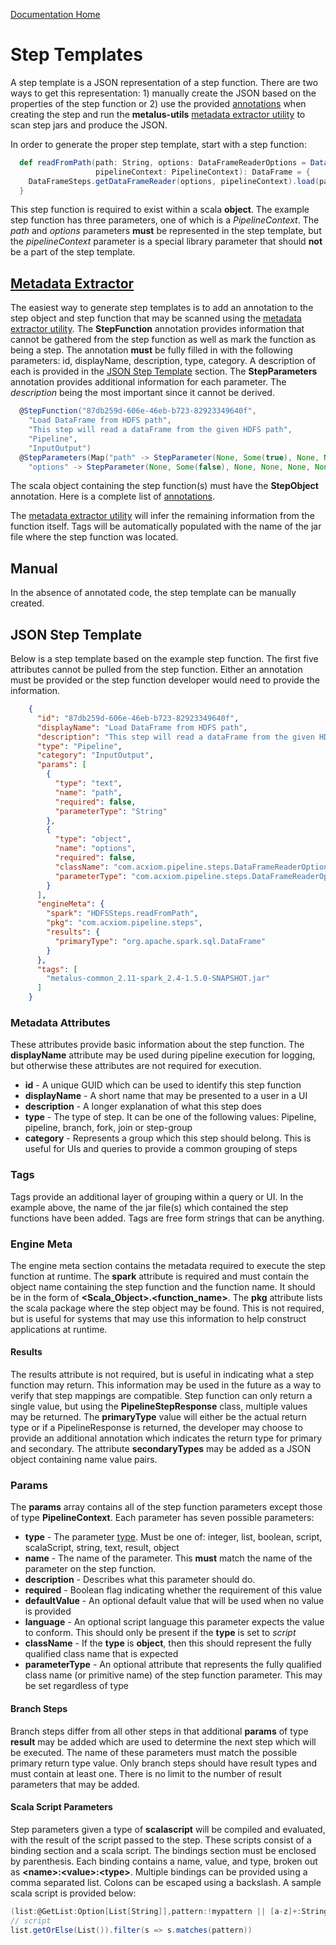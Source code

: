 [Documentation Home](readme.md)

# Step Templates
A step template is a JSON representation of a step function. There are two ways to get this representation: 1) manually
create the JSON based on the properties of the step function or 2) use the provided [annotations](step-annotations.md) 
when creating the step and run the **metalus-utils** [metadata extractor utility](metadata-extractor.md) to scan step 
jars and produce the JSON.

In order to generate the proper step template, start with a step function:

```scala
  def readFromPath(path: String, options: DataFrameReaderOptions = DataFrameReaderOptions(),
                   pipelineContext: PipelineContext): DataFrame = {
    DataFrameSteps.getDataFrameReader(options, pipelineContext).load(path)
  }
```

This step function is required to exist within a scala **object**. The example step function has three parameters, one of which
is a _PipelineContext_. The *path* and *options* parameters **must** be represented in the step template, but the 
*pipelineContext* parameter is a special library parameter that should **not** be a part of the step template.

## [Metadata Extractor](metadata-extractor.md)
The easiest way to generate step templates is to add an annotation to the step object and step function that may be 
scanned using the [metadata extractor utility](metadata-extractor.md). The **StepFunction** annotation provides 
information that cannot be gathered from the step function as well as mark the function as being a step. The annotation
**must** be fully filled in with the following parameters: id, displayName, description, type, category. A description 
of each is provided in the [JSON Step Template](step-templates.md) section. The **StepParameters** annotation provides
additional information for each parameter. The _description_ being the most important since it cannot be derived.

```scala
  @StepFunction("87db259d-606e-46eb-b723-82923349640f",
    "Load DataFrame from HDFS path",
    "This step will read a dataFrame from the given HDFS path",
    "Pipeline",
    "InputOutput")
  @StepParameters(Map("path" -> StepParameter(None, Some(true), None, None, None, None, Some("The HDFS path to load data into the DataFrame")),
    "options" -> StepParameter(None, Some(false), None, None, None, None, Some("The options to use when loading the DataFrameReader"))))
```

The scala object containing the step function(s) must have the **StepObject** annotation. Here is a complete list of 
[annotations](step-annotations.md).

The [metadata extractor utility](metadata-extractor.md) will infer the remaining information from the function itself. Tags
will be automatically populated with the name of the jar file where the step function was located.

## Manual
In the absence of annotated code, the step template can be manually created.

## JSON Step Template
Below is a step template based on the example step function. The first five attributes cannot be pulled from the step 
function. Either an annotation must be provided or the step function developer would need to provide the information.

```json
    {
      "id": "87db259d-606e-46eb-b723-82923349640f",
      "displayName": "Load DataFrame from HDFS path",
      "description": "This step will read a dataFrame from the given HDFS path",
      "type": "Pipeline",
      "category": "InputOutput",
      "params": [
        {
          "type": "text",
          "name": "path",
          "required": false,
          "parameterType": "String"
        },
        {
          "type": "object",
          "name": "options",
          "required": false,
          "className": "com.acxiom.pipeline.steps.DataFrameReaderOptions",
          "parameterType": "com.acxiom.pipeline.steps.DataFrameReaderOptions"
        }
      ],
      "engineMeta": {
        "spark": "HDFSSteps.readFromPath",
        "pkg": "com.acxiom.pipeline.steps",
        "results": {
          "primaryType": "org.apache.spark.sql.DataFrame"
        }
      },
      "tags": [
        "metalus-common_2.11-spark_2.4-1.5.0-SNAPSHOT.jar"
      ]
    }
```

### Metadata Attributes
These attributes provide basic information about the step function. The **displayName** attribute may be used during pipeline
execution for logging, but otherwise these attributes are not required for execution.

* **id** - A unique GUID which can be used to identify this step function
* **displayName** - A short name that may be presented to a user in a UI
* **description** - A longer explanation of what this step does
* **type** - The type of step. It can be one of the following values: Pipeline, pipeline, branch, fork, join or step-group
* **category** - Represents a group which this step should belong. This is useful for UIs and queries to provide a common grouping of steps

### Tags
Tags provide an additional layer of grouping within a query or UI. In the example above, the name of the jar file(s) which 
contained the step functions have been added. Tags are free form strings that can be anything.

### Engine Meta
The engine meta section contains the metadata required to execute the step function at runtime. The **spark** attribute
is required and must contain the object name containing the step function and the function name. It should be in the form 
of **<Scala_Object>.<function_name>**. The **pkg** attribute lists the scala package where the step object may be found.
This is not required, but is useful for systems that may use this information to help construct applications at runtime.

#### Results
The results attribute is not required, but is useful in indicating what a step function may return. This information may 
be used in the future as a way to verify that step mappings are compatible. Step function can only return a single value,
but using the **PipelineStepResponse** class, multiple values may be returned. The **primaryType** value will either be
the actual return type or if a PipelineResponse is returned, the developer may choose to provide an additional annotation
which indicates the return type for primary and secondary. The attribute **secondaryTypes** may be added as a JSON object 
containing name value pairs.

### Params
The **params** array contains all of the step function parameters except those of type **PipelineContext**. Each parameter
has seven possible parameters:

* **type** - The parameter [type](parameter-mapping.md#types). Must be one of: integer, list, boolean, script, scalaScript, string, text, result, object
* **name** - The name of the parameter. This **must** match the name of the parameter on the step function.
* **description** - Describes what this parameter should do.
* **required** - Boolean flag indicating whether the requirement of this value
* **defaultValue** - An optional default value that will be used when no value is provided
* **language** - An optional script language this parameter expects the value to conform. This should only be present if the **type** is set to *script*
* **className** - If the **type** is **object**, then this should represent the fully qualified class name that is expected
* **parameterType** - An optional attribute that represents the fully qualified class name (or primitive name) of the 
step function parameter. This may be set regardless of type

#### Branch Steps
Branch steps differ from all other steps in that additional **params** of type **result** may be added which are used to
determine the next step which will be executed. The name of these parameters must match the possible primary return type
value. Only branch steps should have result types and must contain at least one. There is no limit to the number of result
parameters that may be added.

#### Scala Script Parameters
Step parameters given a type of **scalascript** will be compiled and evaluated, with the result of the script passed to the step.
These scripts consist of a binding section and a scala script. The bindings section must be enclosed by parenthesis.
Each binding contains a name, value, and type, broken out as **\<name>:\<value>:\<type>**. Multiple bindings can be provided using a comma separated list.
Colons can be escaped using a backslash.
A sample scala script is provided below:
```scala
(list:@GetList:Option[List[String]],pattern:!mypattern || [a-z]+:String)
// script
list.getOrElse(List()).filter(s => s.matches(pattern))
```
